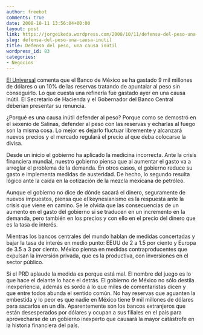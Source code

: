 ```yaml
---
author: freebot
comments: true
date: 2008-10-11 13:56:04+00:00
layout: post
link: https://jorgeikeda.wordpress.com/2008/10/11/defensa-del-peso-una-causa-inutil/
slug: defensa-del-peso-una-causa-inutil
title: Defensa del peso, una causa inútil
wordpress_id: 83
categories:
- Negocios
---
```


[El  Universal](http://www.eluniversal.com.mx/primera/31771.html) comenta que el Banco de México se ha gastado 9 mil millones de dólares o un 10% de las reservas tratando de apuntalar al peso sin conseguirlo. Lo que cuesta una refinería fue gastado ayer en una causa inútil. El Secretario de Hacienda y el Gobernador del Banco Central deberían presentar su renuncia.

¿Porqué es una causa inútil defender al peso? Porque como se demostró en el sexenio de Salinas, defender al peso con las reservas y echarlas al fuego son la misma cosa. Lo mejor es dejarlo fluctuar libremente y alcanzará nuevos precios y el mercado regulará el precio al que deba colocarse la divisa.

Desde un inicio el gobierno ha aplicado la medicina incorrecta.     Ante la crisis financiera mundial, nuestro gobierno piensa que al aumentar el gasto va a arreglar el problema de la demanda. En otros casos, el gobierno reduce su gasto e implementa medidas de austeridad. De hecho, lo segundo resulta lógico ante la caída en la cotización de la mezcla mexicana de petróleo.

Aunque el gobierno no dice de dónde sacará el dinero, seguramente de nuevos impuestos, piensa que el keynesianismo es la respuesta ante la crisis que viene en camino. Se le olvida que las consecuencias de un aumento en el gasto del gobierno si se traducen en un incremento en la demanda, pero también en los precios y con ello en el precio del dinero que es la tasa de interés.

Mientras los bancos centrales del mundo hablan de medidas concertadas y bajar la tasa de interés en medio punto: EEUU de 2 a 1.5 por ciento y Europa de  3.5 a 3 por ciento. México piensa en medidas contraproducentes que expulsan la inversión privada, que es la productiva, con inversiones en el sector público.

Si el PRD aplaude la medida es porque está mal. El nombre del juego es lo que hace el delante lo hace el detrás.  El gobierno de México no sólo destila inexperiencia, además es sordo a lo que miles de comentaristas dicen y que entre todos abunda el sentido común. No hay reservas que aguanten la embestida y lo peor es que nadie en México tiene 9 mil millones de dólares para sacarlos en un día. Aparentemente son los bancos extranjeros que están desesperados por dólares  y ocupan a sus filiales en el país para aprovecharse de un gobierno inexperto que causará la mayor catástrofe en la historia financiera del país.
